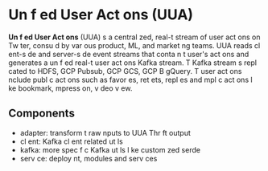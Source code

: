 # Un f ed User Act ons (UUA)

**Un f ed User Act ons** (UUA)  s a central zed, real-t   stream of user act ons on Tw ter, consu d by var ous product, ML, and market ng teams. UUA reads cl ent-s de and server-s de event streams that conta n t  user's act ons and generates a un f ed real-t   user act ons Kafka stream. T  Kafka stream  s repl cated to HDFS, GCP Pubsub, GCP GCS, GCP B gQuery.  T  user act ons  nclude publ c act ons such as favor es, ret ets, repl es and  mpl c  act ons l ke bookmark,  mpress on, v deo v ew.

## Components 

- adapter: transform t  raw  nputs to UUA Thr ft output
- cl ent: Kafka cl ent related ut ls
- kafka: more spec f c Kafka ut ls l ke custom zed serde
- serv ce: deploy nt, modules and serv ces